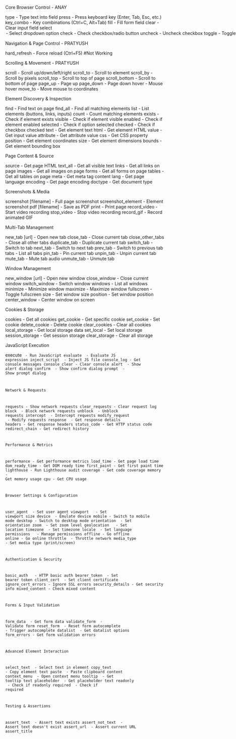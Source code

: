 Core Browser Control - ANAY

type <selector> <text> - Type text into field
press <key> - Press keyboard key (Enter, Tab, Esc, etc.)
key_combo <keys> - Key combinations (Ctrl+C, Alt+Tab)
fill <selector> <text> - Fill form field
clear <selector> - Clear input field
select <selector> <option> - Select dropdown option
check <selector> - Check checkbox/radio button
uncheck <selector> - Uncheck checkbox
toggle <selector> - Toggle checkbox state
submit <selector> - Submit form
focus <selector> - Focus on element
blur <selector> - Remove focus from element
drag <from> <to> - Drag and drop elements
upload <selector> <file> - Upload file
download <url> [filename] - Download file

Navigation & Page Control - PRATYUSH

hard_refresh - Force reload (Ctrl+F5) #Not Working

Scrolling & Movement - PRATYUSH

scroll <direction> - Scroll up/down/left/right
scroll_to <selector> - Scroll to element
scroll_by <x> <y> - Scroll by pixels
scroll_top - Scroll to top of page
scroll_bottom - Scroll to bottom of page
page_up - Page up
page_down - Page down
hover <selector> - Mouse hover
move_to <x> <y> - Move mouse to coordinates

Element Discovery & Inspection

find <text> - Find text on page
find_all <selector> - Find all matching elements
list <type> - List elements (buttons, links, inputs)
count <selector> - Count matching elements
exists <selector> - Check if element exists
visible <selector> - Check if element visible
enabled <selector> - Check if element enabled
selected <selector> - Check if option selected
checked <selector> - Check if checkbox checked
text <selector> - Get element text
html <selector> - Get element HTML
value <selector> - Get input value
attribute <selector> <attr> - Get attribute value
css <selector> <property> - Get CSS property
position <selector> - Get element coordinates
size <selector> - Get element dimensions
bounds <selector> - Get element bounding box

Page Content & Source

source - Get page HTML
text_all - Get all visible text
links - Get all links on page
images - Get all images on page
forms - Get all forms on page
tables - Get all tables on page
meta <name> - Get meta tag content
lang - Get page language
encoding - Get page encoding
doctype - Get document type

Screenshots & Media

screenshot [filename] - Full page screenshot
screenshot_element <selector> - Element screenshot
pdf [filename] - Save as PDF
print - Print page
record_video - Start video recording
stop_video - Stop video recording
record_gif - Record animated GIF

Multi-Tab Management

new_tab [url] - Open new tab
close_tab - Close current tab
close_other_tabs - Close all other tabs
duplicate_tab - Duplicate current tab
switch_tab <index> - Switch to tab
next_tab - Switch to next tab
prev_tab - Switch to previous tab
tabs - List all tabs
pin_tab - Pin current tab
unpin_tab - Unpin current tab
mute_tab - Mute tab audio
unmute_tab - Unmute tab

Window Management

new_window [url] - Open new window
close_window - Close current window
switch_window <index> - Switch window
windows - List all windows
minimize - Minimize window
maximize - Maximize window
fullscreen - Toggle fullscreen
size <width> <height> - Set window size
position <x> <y> - Set window position
center_window - Center window on screen

Cookies & Storage

cookies - Get all cookies
get_cookie <name> - Get specific cookie
set_cookie <name> <value> - Set cookie
delete_cookie <name> - Delete cookie
clear_cookies - Clear all cookies
local_storage - Get local storage data
set_local <key> <value> - Set local storage
session_storage - Get session storage
clear_storage - Clear all storage

JavaScript Execution

execute <code> - Run JavaScript
evaluate <expression> - Evaluate JS expression
inject_script <file> - Inject JS file
console_log - Get console messages
console_clear - Clear console
alert <message> - Show alert dialog
confirm <message> - Show confirm dialog
prompt <message> - Show prompt dialog

Network & Requests

requests - Show network requests
clear_requests - Clear request log
block <pattern> - Block network requests
unblock <pattern> - Unblock requests
intercept <pattern> - Intercept requests
modify_request <pattern> - Modify requests
response <url> - Get response details
headers - Get response headers
status_code - Get HTTP status code
redirect_chain - Get redirect history

Performance & Metrics

performance - Get performance metrics
load_time - Get page load time
dom_ready_time - Get DOM ready time
first_paint - Get first paint time
lighthouse - Run Lighthouse audit
coverage - Get code coverage
memory - Get memory usage
cpu - Get CPU usage

Browser Settings & Configuration

user_agent <string> - Set user agent
viewport <width> <height> - Set viewport size
device <name> - Emulate device
mobile - Switch to mobile mode
desktop - Switch to desktop mode
orientation <mode> - Set orientation
zoom <level> - Set zoom level
geolocation <lat> <lon> - Set location
timezone <tz> - Set timezone
locale <lang> - Set language
permissions <type> <state> - Manage permissions
offline - Go offline
online - Go online
throttle <speed> - Throttle network
media_type <type> - Set media type (print/screen)

Authentication & Security

basic_auth <user> <pass> - HTTP basic auth
bearer_token <token> - Set bearer token
client_cert <cert> - Set client certificate
ignore_cert_errors - Ignore SSL errors
security_details - Get security info
mixed_content - Check mixed content

Forms & Input Validation

form_data <selector> - Get form data
validate_form <selector> - Validate form
reset_form <selector> - Reset form
autocomplete <selector> - Trigger autocomplete
datalist <selector> - Get datalist options
form_errors - Get form validation errors

Advanced Element Interaction

select_text <selector> - Select text in element
copy_text <selector> - Copy element text
paste <selector> - Paste clipboard content
context_menu <selector> - Open context menu
tooltip <selector> - Get tooltip text
placeholder <selector> - Get placeholder text
readonly <selector> - Check if readonly
required <selector> - Check if required

Testing & Assertions

assert_text <text> - Assert text exists
assert_not_text <text> - Assert text doesn't exist
assert_url <url> - Assert current URL
assert_title <title> - Assert page title
assert_visible <selector> - Assert element visible
assert_hidden <selector> - Assert element hidden
assert_enabled <selector> - Assert element enabled
assert_disabled <selector> - Assert element disabled
assert_checked <selector> - Assert checkbox checked
assert_value <selector> <value> - Assert input value
assert_count <selector> <num> - Assert element count

Waiting & Timing

wait <seconds> - Wait fixed time
wait_for <selector> - Wait for element
wait_visible <selector> - Wait for visible
wait_hidden <selector> - Wait for hidden
wait_enabled <selector> - Wait for enabled
wait_text <text> - Wait for text
wait_url <pattern> - Wait for URL change
wait_title <title> - Wait for title
wait_load - Wait for page load
wait_network_idle - Wait for network idle
timeout <seconds> - Set default timeout

Data Export & Import

export_html [file] - Export page HTML
export_text [file] - Export page text
export_links [file] - Export all links
export_images [file] - Export image URLs
export_data <selector> [file] - Export table data
import_data <file> - Import test data
save_state [file] - Save browser state
load_state <file> - Load browser state

Automation & Scripting

record - Start recording actions
stop_record - Stop recording
replay <file> - Replay recorded script
macro <name> - Save/run macro
loop <count> <commands> - Loop commands
if <condition> - Conditional execution
else - Else branch
endif - End if block
break - Break from loop
continue - Continue loop
sleep <ms> - Sleep milliseconds
repeat_until <condition> - Repeat until true

Advanced Browser Features

dev_tools - Open developer tools
extensions - List browser extensions
bookmarks - Get bookmarks
downloads - Show download manager
incognito - Switch to incognito mode
clear_cache - Clear browser cache
clear_data - Clear browsing data
import_bookmarks <file> - Import bookmarks
export_bookmarks <file> - Export bookmarks

Accessibility Testing

accessibility_scan - Run accessibility audit
color_contrast <selector> - Check color contrast
alt_text - Check image alt text
heading_structure - Analyze heading structure
keyboard_navigation - Test keyboard nav
screen_reader - Simulate screen reader
focus_order - Check tab order

SEO & Meta Analysis

seo_scan - SEO analysis
meta_tags - Get all meta tags
og_tags - Get Open Graph tags
twitter_cards - Get Twitter card tags
structured_data - Get structured data
canonical_url - Get canonical URL
robots_txt - Get robots.txt
sitemap - Get sitemap

Advanced Network Features

proxy <url> - Set proxy server
vpn <config> - Connect to VPN
dns <server> - Set DNS server
har_export [file] - Export HAR file
network_conditions - Simulate network conditions
websockets - Monitor WebSocket connections
http2_info - Get HTTP/2 info

Browser Automation Utilities

random_user_agent - Set random user agent
random_viewport - Set random viewport
human_typing <text> - Type like human
human_click <selector> - Click like human
mouse_trail - Show mouse movements
captcha_solve - Attempt captcha solving
stealth_mode - Enable stealth mode

System Integration

notify <message> - System notification
sound <file> - Play sound
email <to> <subject> - Send email
slack <channel> <message> - Send Slack message
webhook <url> <data> - Send webhook
